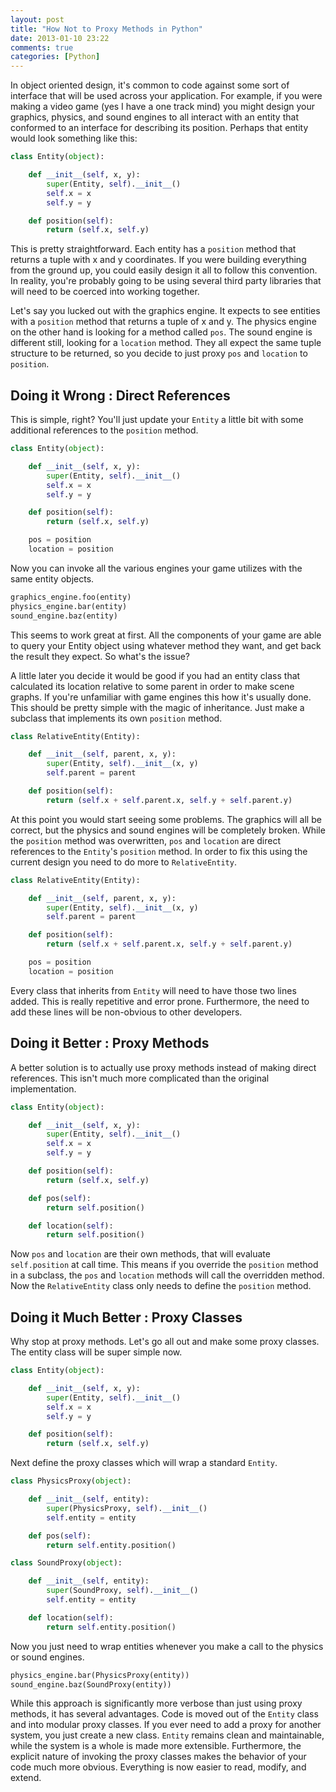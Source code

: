 ```yaml
---
layout: post
title: "How Not to Proxy Methods in Python"
date: 2013-01-10 23:22
comments: true
categories: [Python]
---
```


In object oriented design, it's common to code against some sort of interface that will be used across your application. For example, if you were making a video game (yes I have a one track mind) you might design your graphics, physics, and sound engines to all interact with an entity that conformed to an interface for describing its position. Perhaps that entity would look something like this:

``` python
class Entity(object):

    def __init__(self, x, y):
        super(Entity, self).__init__()
        self.x = x
        self.y = y

    def position(self):
        return (self.x, self.y)
```

This is pretty straightforward. Each entity has a `position` method that returns a tuple with x and y coordinates. If you were building everything from the ground up, you could easily design it all to follow this convention. In reality, you're probably going to be using several third party libraries that will need to be coerced into working together.

Let's say you lucked out with the graphics engine. It expects to see entities with a `position` method that returns a tuple of x and y. The physics engine on the other hand is looking for a method called `pos`. The sound engine is different still, looking for a `location` method. They all expect the same tuple structure to be returned, so you decide to just proxy `pos` and `location` to `position`.

## Doing it Wrong : Direct References
This is simple, right? You'll just update your `Entity` a little bit with some additional references to the `position` method.

``` python
class Entity(object):

    def __init__(self, x, y):
        super(Entity, self).__init__()
        self.x = x
        self.y = y

    def position(self):
        return (self.x, self.y)

    pos = position
    location = position
```

Now you can invoke all the various engines your game utilizes with the same entity objects.

``` python
graphics_engine.foo(entity)
physics_engine.bar(entity)
sound_engine.baz(entity)
```

This seems to work great at first. All the components of your game are able to query your Entity object using whatever method they want, and get back the result they expect. So what's the issue?

A little later you decide it would be good if you had an entity class that calculated its location relative to some parent in order to make scene graphs. If you're unfamiliar with game engines this how it's usually done. This should be pretty simple with the magic of inheritance. Just make a subclass that implements its own `position` method.

``` python
class RelativeEntity(Entity):

    def __init__(self, parent, x, y):
        super(Entity, self).__init__(x, y)
        self.parent = parent

    def position(self):
        return (self.x + self.parent.x, self.y + self.parent.y)
```

At this point you would start seeing some problems. The graphics will all be correct, but the physics and sound engines will be completely broken. While the `position` method was overwritten, `pos` and `location` are direct references to the `Entity`'s `position` method. In order to fix this using the current design you need to do more to `RelativeEntity`.

``` python
class RelativeEntity(Entity):

    def __init__(self, parent, x, y):
        super(Entity, self).__init__(x, y)
        self.parent = parent

    def position(self):
        return (self.x + self.parent.x, self.y + self.parent.y)

    pos = position
    location = position
```
    
Every class that inherits from `Entity` will need to have those two lines added. This is really repetitive and error prone. Furthermore, the need to add these lines will be non-obvious to other developers.

## Doing it Better : Proxy Methods
A better solution is to actually use proxy methods instead of making direct references. This isn't much more complicated than the original implementation.

``` python
class Entity(object):

    def __init__(self, x, y):
        super(Entity, self).__init__()
        self.x = x
        self.y = y

    def position(self):
        return (self.x, self.y)

    def pos(self):
        return self.position()

    def location(self):
        return self.position()
```

Now `pos` and `location` are their own methods, that will evaluate `self.position` at call time. This means if you override the `position` method in a subclass, the `pos` and `location` methods will call the overridden method. Now the `RelativeEntity` class only needs to define the `position` method.

## Doing it Much Better : Proxy Classes
Why stop at proxy methods. Let's go all out and make some proxy classes. The entity class will be super simple now.

``` python
class Entity(object):

    def __init__(self, x, y):
        super(Entity, self).__init__()
        self.x = x
        self.y = y

    def position(self):
        return (self.x, self.y)
```

Next define the proxy classes which will wrap a standard `Entity`.

``` python
class PhysicsProxy(object):

    def __init__(self, entity):
        super(PhysicsProxy, self).__init__()
        self.entity = entity

    def pos(self):
        return self.entity.position()

class SoundProxy(object):

    def __init__(self, entity):
        super(SoundProxy, self).__init__()
        self.entity = entity

    def location(self):
	    return self.entity.position()
```

Now you just need to wrap entities whenever you make a call to the physics or sound engines.

``` python
physics_engine.bar(PhysicsProxy(entity))
sound_engine.baz(SoundProxy(entity))
```

While this approach is significantly more verbose than just using proxy methods, it has several advantages. Code is moved out of the `Entity` class and into modular proxy classes. If you ever need to add a proxy for another system, you just create a new class. `Entity` remains clean and maintainable, while the system is a whole is made more extensible. Furthermore, the explicit nature of invoking the proxy classes makes the behavior of your code much more obvious. Everything is now easier to read, modify, and extend.